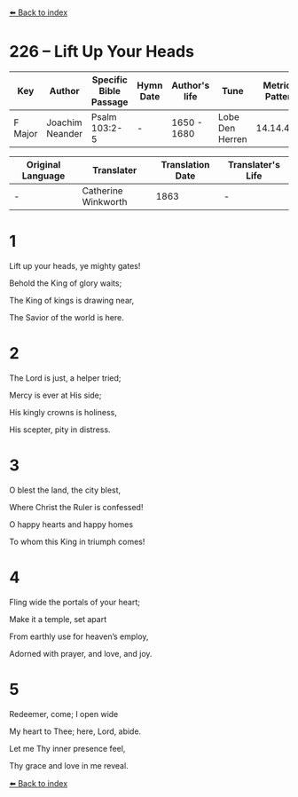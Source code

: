 [⬅️ Back to index](../README.md)

# 226 – Lift Up Your Heads

Key | Author   | Specific Bible Passage     |Hymn Date |Author's life |Tune |Metrical Pattern   |Composer/Source                                                                                        
-- | --------- | ---------------------------|----------|--------------|-----|-------------------|-------------   
F Major  | Joachim Neander      | Psalm 103:2-5 | -  | 1650 - 1680 | Lobe Den Herren | 14.14.4.7.8 | Chorale Book for England, 1863 

Original Language | Translater | Translation Date   | Translater's Life     
----------------- | --------- | --------------------|-------------   
\-  | Catherine Winkworth      | 1863 | -  | 1827 - 1878 



# 1

Lift up your heads, ye mighty gates!

Behold the King of glory waits;

The King of kings is drawing near,

The Savior of the world is here.



# 2

The Lord is just, a helper tried;

Mercy is ever at His side;

His kingly crowns is holiness,

His scepter, pity in distress.



# 3

O blest the land, the city blest,

Where Christ the Ruler is confessed!

O happy hearts and happy homes

To whom this King in triumph comes!



# 4

Fling wide the portals of your heart;

Make it a temple, set apart

From earthly use for heaven’s employ,

Adorned with prayer, and love, and joy.



# 5

Redeemer, come; I open wide

My heart to Thee; here, Lord, abide.

Let me Thy inner presence feel,

Thy grace and love in me reveal.

[⬅️ Back to index](../README.md)
